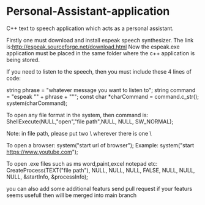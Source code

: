 # Personal-Assistant-application
C++ text to speech application which acts as a personal assistant. 

Firstly one must download and install espeak speech synthesizer. The link is:http://espeak.sourceforge.net/download.html
Now the espeak.exe application must be placed in the same folder where the c++ application is being stored.

If you need to listen to the speech, then you must include these 4 lines of code:

string phrase = "whatever message you want to listen to";
string command = "espeak \"" + phrase + "\"";
const char *charCommand = command.c_str();
system(charCommand);

To open any file format in the system, then command is:
ShellExecute(NULL,"open","file path",NULL, NULL, SW_NORMAL);

Note: in file path, please put two \\ wherever there is one \

To open a browser:
system("start url of browser");
Example:
system("start https://www.youtube.com");

To open .exe files such as ms word,paint,excel notepad etc:
CreateProcess(TEXT("file path"), NULL, NULL, NULL, FALSE, NULL, NULL, NULL, &startInfo, &processInfo);

you can also add some additional featurs 
send pull request if your featurs seems usefull then will be merged into main branch


